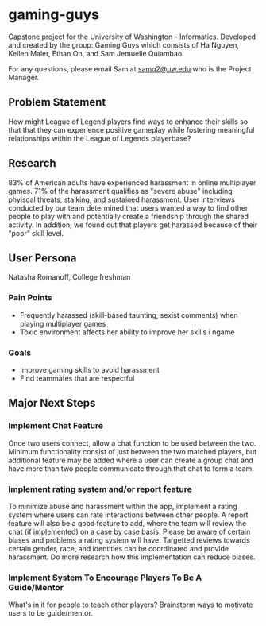 # gaming-guys
Capstone project for the University of Washington - Informatics. Developed and created by the group: Gaming Guys which consists of Ha Nguyen, Kellen Maier, Ethan Oh, and Sam Jemuelle Quiambao.

For any questions, please email Sam at samq2@uw.edu who is the Project Manager. 

## Problem Statement
How might League of Legend players find ways to enhance their skills so that that they can experience positive gameplay while fostering meaningful relationships within the League of Legends playerbase?

## Research
83% of American adults have experienced harassment in online multiplayer games. 71% of the harassment qualifies as "severe abuse" including phyiscal threats, stalking, and sustained harassment. User interviews conducted by our team determined that users wanted a way to find other people to play with and potentially create a friendship through the shared activity. In addition, we found out that players get harassed because of their "poor" skill level. 

## User Persona
Natasha Romanoff, College freshman

### Pain Points
- Frequently harassed (skill-based taunting, sexist comments) when playing multiplayer games
- Toxic environment affects her ability to improve her skills i ngame

### Goals
- Improve gaming skills to avoid harassment
- Find teammates that are respectful


## Major Next Steps
### Implement Chat Feature
Once two users connect, allow a chat function to be used between the two. Minimum functionality consist of just between the two matched players, but additional feature may be added where a user can create a group chat and have more than two people communicate through that chat to form a team. 

### Implement rating system and/or report feature
To minimize abuse and harassment within the app, implement a rating system where users can rate interactions between other people. A report feature will also be a good feature to add, where the team will review the chat (if implemented) on a case by case basis. Please be aware of certain biases and problems a rating system will have. Targetted reviews towards certain gender, race, and identities can be coordinated and provide harassment. Do more research how this implementation can reduce biases. 

### Implement System To Encourage Players To Be A Guide/Mentor
What's in it for people to teach other players? Brainstorm ways to motivate users to be guide/mentor.

